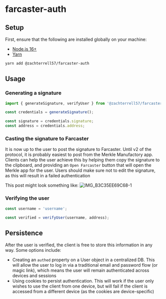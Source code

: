 # farcaster-auth

<!-- Installation section -->
## Setup

First, ensure that the following are installed globally on your machine:

- [Node.js 16+](https://github.com/nvm-sh/nvm)
- [Yarn](https://classic.yarnpkg.com/lang/en/docs/install)

```bash
yarn add @zachterrell57/farcaster-auth
```

## Usage

### Generating a signature

```js
import { generateSignature, verifyUser } from '@zachterrell57/farcaster-auth';

const credentials = generateSignature();

const signature = credentials.signature;
const address = credentials.address;
```

### Casting the signature to Farcaster
It is now up to the user to post the signature to Farcaster. Until v2 of the protocol, it is probably easiest
to post from the Merkle Manufactory app. Clients can help the user achieve this by helping them copy the signature
to the clipboard, and providing an `Open Farcaster` button that will open the Merkle app for the user. Users should make sure not to edit the signature, as this will result in a failed authentication

This post might look something like:
![IMG_B3C35EE69C68-1](https://user-images.githubusercontent.com/49534342/185194703-4fa8b987-2a4d-4728-9f09-be2436f58e7c.jpeg)


### Verifying the user
```js 
const username = 'username';

const verified = verifyUser(username, address);
```

## Persistence
After the user is verified, the client is free to store this information in any way. Some options include:
- Creating an `authed` property on a User object in a centralized DB. This will allow the user to log in via a traditional
email and password flow (or magic link), which means the user will remain authenticated across devices and sessions
- Using cookies to persist authentication. This will work if the user only wishes to use the client from one device, but will
  fail if the client is accessed from a different device (as the cookies are device-specific)
